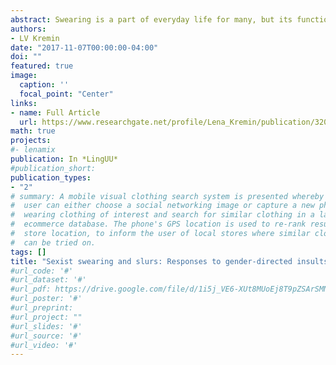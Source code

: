 ```yaml
---
abstract: Swearing is a part of everyday life for many, but its functions, and the reasons why certain words are deemed “taboo”, may not be immediately apparent. In particular, the use of slurs serves the functions of policing socially undesirable behaviors, and bringing groups of people together. A subset of swear words can be described as being directed specifically towards one gender, and are mainly used to police behaviors that do not conform to a society’s ideas of masculinity or femininity. Slurs directed towards, and judged most offensive by women comment on sexual, or aggressive behavior, whereas slurs directed towards, and judged most offensive by men imply that they are being too soft or “womanly”. These categories follow patriarchal views on gender roles. The perception of gender-directed swear words can be described by the Affective Language Communication Model (Van Berkum, in prep), which incorporates a speaker’s stance and intention into the listener’s interpretation and response. In order to assess if the degree of offensiveness is internalized by a listener, an EEG study is proposed. It is hypothesized that gender-congruent slurs will elicit larger responses than gender-incongruent slurs, and that one’s level of acceptance of society’s gender expectations could affect perceived offensiveness.
authors:
- LV Kremin
date: "2017-11-07T00:00:00-04:00"
doi: ""
featured: true
image:
  caption: ''
  focal_point: "Center"
links:
- name: Full Article
  url: https://www.researchgate.net/profile/Lena_Kremin/publication/320931641_Sexist_swearin#g_and_slurs_Responses_to_gender-directed_insults/links/5a0325af0f7e9b3d40203e39/Sexist-swear#ing-and-slurs-Responses-to-gender-directed-insults.pdf
math: true
projects:
#- lenamix
publication: In *LingUU*
#publication_short: 
publication_types:
- "2"
# summary: A mobile visual clothing search system is presented whereby a smart phone
#  user can either choose a social networking image or capture a new photo of a person
#  wearing clothing of interest and search for similar clothing in a large cloud-based
#  ecommerce database. The phone's GPS location is used to re-rank results by retail
#  store location, to inform the user of local stores where similar clothing items
#  can be tried on.
tags: []
title: "Sexist swearing and slurs: Responses to gender-directed insults"
#url_code: '#'
#url_dataset: '#'
#url_pdf: https://drive.google.com/file/d/1i5j_VE6-XUt8MUoEj8T9pZSArSMNyPlY/view?usp=sharing
#url_poster: '#'
#url_preprint: 
#url_project: ""
#url_slides: '#'
#url_source: '#'
#url_video: '#'
---
```




